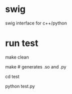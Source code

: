 # swig
swig interface for c++/python 

# run test
make clean

make            # generates .so and .py

cd test

python test.py
